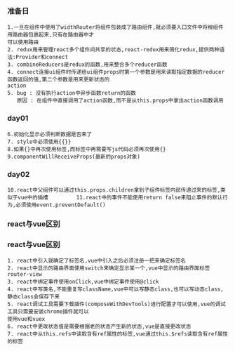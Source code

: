 ### 准备日
    1.一旦在组件中使用了widthRouter将组件包装成了路由组件,就必须要入口文件中将根组件用路由器包裹起来,只有在路由器中才
    可以使用路由
    2. redux用来管理react多个组件间共享的状态,react-redux用来简化redux,提供两种语法:Provider和connect
    3. combineReducers是redux的函数,用来整合多个reducer函数
    4. connect连接ui组件时传递给ui组件props时第一个参数是用来读取指定数据的reducer函数返回的值,第二个参数是用来更新状态的
    action
    5. bug : 没有执行action中异步函数return的函数
       原因 : 在组件中直接调用了action函数,而不是从this.props中拿出action函数调用
### day01
    6.初始化显示必须判断数据是否来了
    7. style中必须使用{{}}
    8.如果{}中再次使用标签,而标签中再需要写js代码必须再次使用{}
    9.componentWillReceiveProps(最新的props对象)
### day02
    10.react中父组件可以通过this.props.children拿到子组件标签内部传递过来的标签,类似于vue中的插槽         11.react中的事件不能使用return false来阻止事件的默认行为,必须使用event.preventDefault()

### react与vue区别
### react与vue区别
    1. react中引入就确定了标签名,vue中引入之后必须注册一把来确定标签名
    2. react中显示的路由界面使用switch来确定显示某一个,vue中显示的路由界面标签 router-view
    3. react中绑定事件使用onClick,vue中绑定事件使用@click
    4. react中写类名,不能重复写className,vue中可以写静态class,也可以写动态class,静态class会保存下来
    5. react调试工具需要下载插件(composeWithDevTools)进行配置才可以使用,vue的调试工具只需要安装chrome插件就可以
    使用vue和vuex
    6. react中更改状态值是需要根据老的状态产生新的状态,vue是直接更改状态
    7. react中从this.refs中读取含有ref属性的标签,vue通过this.$refs读取含有ref属性的标签

